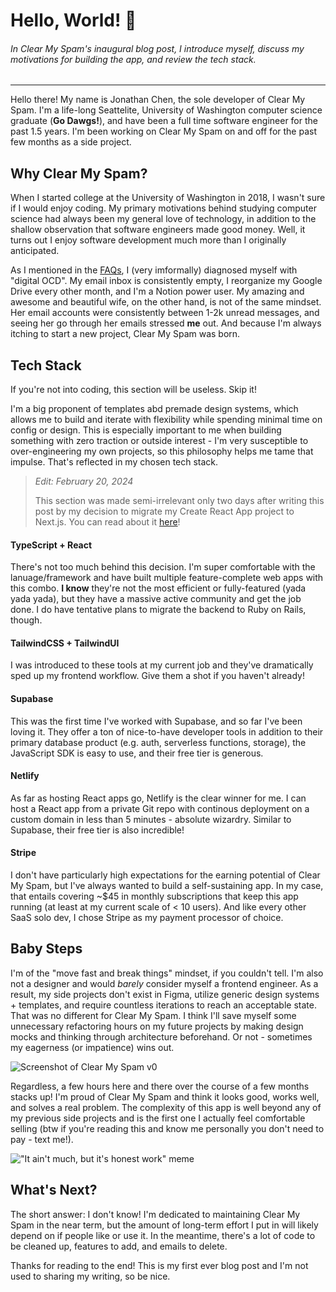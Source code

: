 # Hello, World! 👋

###### In Clear My Spam's inaugural blog post, I introduce myself, discuss my motivations for building the app, and review the tech stack.

---

Hello there! My name is Jonathan Chen, the sole developer of Clear My Spam. I'm
a life-long Seattelite, University of Washington computer science graduate (**Go
Dawgs!**), and have been a full time software engineer for the past 1.5 years.
I'm been working on Clear My Spam on and off for the past few months as a side
project.

## Why Clear My Spam?

When I started college at the University of Washington in 2018, I wasn't sure if
I would enjoy coding. My primary motivations behind studying computer science
had always been my general love of technology, in addition to the shallow
observation that software engineers made good money. Well, it turns out I enjoy
software development much more than I originally anticipated.

As I mentioned in the [FAQs](/faq), I (very imformally) diagnosed myself with
"digital OCD". My email inbox is consistently empty, I reorganize my Google
Drive every other month, and I'm a Notion power user. My amazing and awesome and
beautiful wife, on the other hand, is not of the same mindset. Her email
accounts were consistently between 1-2k unread messages, and seeing her go
through her emails stressed **me** out. And because I'm always itching to start
a new project, Clear My Spam was born.

## Tech Stack

If you're not into coding, this section will be useless. Skip it!

I'm a big proponent of templates abd premade design systems, which allows me to
build and iterate with flexibility while spending minimal time on config or
design. This is especially important to me when building something with zero
traction or outside interest - I'm very susceptible to over-engineering my own
projects, so this philosophy helps me tame that impulse. That's reflected in my
chosen tech stack.

> _Edit: February 20, 2024_
>
> This section was made semi-irrelevant only two days after writing this post by
> my decision to migrate my Create React App project to Next.js. You can read
> about it [here](/blogs/nextjs-migration)!

#### TypeScript + React

There's not too much behind this decision. I'm super
comfortable with the lanuage/framework and have built multiple
feature-complete web apps with this combo. **I know** they're not the most
efficient or fully-featured (yada yada yada), but they have a massive active
community and get the job done. I do have tentative plans to migrate the
backend to Ruby on Rails, though.

#### TailwindCSS + TailwindUI

I was introduced to these tools at my current job
and they've dramatically sped up my frontend workflow. Give them a shot if you
haven't already!

#### Supabase

This was the first time I've worked with Supabase, and so far
I've been loving it. They offer a ton of nice-to-have developer tools in
addition to their primary database product (e.g. auth, serverless functions,
storage), the JavaScript SDK is easy to use, and their free tier is generous.

#### Netlify

As far as hosting React apps go, Netlify is the clear winner for
me. I can host a React app from a private Git repo with continous deployment
on a custom domain in less than 5 minutes - absolute wizardry. Similar to
Supabase, their free tier is also incredible!

#### Stripe

I don't have particularly high expectations for the earning
potential of Clear My Spam, but I've always wanted to build a self-sustaining
app. In my case, that entails covering ~$45 in monthly subscriptions that keep
this app running (at least at my current scale of < 10 users). And like every
other SaaS solo dev, I chose Stripe as my payment processor of choice.

## Baby Steps

I'm of the "move fast and break things" mindset, if you couldn't tell. I'm also
not a designer and would _barely_ consider myself a frontend engineer. As a
result, my side projects don't exist in Figma, utilize generic design systems +
templates, and require countless iterations to reach an acceptable state. That
was no different for Clear My Spam. I think I'll save myself some unnecessary
refactoring hours on my future projects by making design mocks and thinking
through architecture beforehand. Or not - sometimes my eagerness (or impatience)
wins out.

![Screenshot of Clear My Spam v0](old-clearmyspam.png "Clear My Spam v0, courtesy of TailwindUI.")

Regardless, a few hours here and there over the course of a few months stacks
up! I'm proud of Clear My Spam and think it looks good, works well, and solves a
real problem. The complexity of this app is well beyond any of my previous side
projects and is the first one I actually feel comfortable selling (btw if you're
reading this and know me personally you don't need to pay - text me!).

!["It ain't much, but it's honest work" meme](honest-work-meme.jpeg "It ain't much, but it's honest work")

## What's Next?

The short answer: I don't know! I'm dedicated to maintaining Clear My Spam in
the near term, but the amount of long-term effort I put in will likely depend on
if people like or use it. In the meantime, there's a lot of code to be cleaned
up, features to add, and emails to delete.

Thanks for reading to the end! This is my first ever blog post and I'm not used
to sharing my writing, so be nice.
